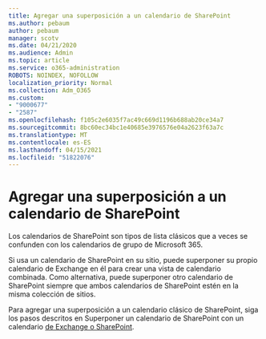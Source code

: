```yaml
---
title: Agregar una superposición a un calendario de SharePoint
ms.author: pebaum
author: pebaum
manager: scotv
ms.date: 04/21/2020
ms.audience: Admin
ms.topic: article
ms.service: o365-administration
ROBOTS: NOINDEX, NOFOLLOW
localization_priority: Normal
ms.collection: Adm_O365
ms.custom:
- "9000677"
- "2587"
ms.openlocfilehash: f105c2e6035f7ac49c669d1196b688ab20ce34a7
ms.sourcegitcommit: 8bc60ec34bc1e40685e3976576e04a2623f63a7c
ms.translationtype: MT
ms.contentlocale: es-ES
ms.lasthandoff: 04/15/2021
ms.locfileid: "51822076"
---
```

# <a name="adding-an-overlay-to-a-sharepoint-calendar"></a>Agregar una superposición a un calendario de SharePoint

Los calendarios de SharePoint son tipos de lista clásicos que a veces se confunden con los calendarios de grupo de Microsoft 365.
 
Si usa un calendario de SharePoint en su sitio, puede superponer su propio calendario de Exchange en él para crear una vista de calendario combinada. Como alternativa, puede superponer otro calendario de SharePoint siempre que ambos calendarios de SharePoint estén en la misma colección de sitios.
 
Para agregar una superposición a un calendario clásico de SharePoint, siga los pasos descritos en Superponer un calendario de SharePoint con un calendario [de Exchange o SharePoint](https://support.office.com/article/Overlay-a-SharePoint-calendar-with-a-calendar-from-Exchange-or-SharePoint-4CAEBE59-3994-4A94-9322-B31ABB8A5E9A).
